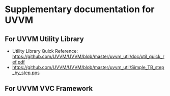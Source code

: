# Supplementary documentation for UVVM

## For UVVM Utility Library
* Utility Library Quick Reference: https://github.com/UVVM/UVVM/blob/master/uvvm_util/doc/util_quick_ref.pdf
* https://github.com/UVVM/UVVM/blob/master/uvvm_util/Simple_TB_step_by_step.pps



## For UVVM VVC Framework

